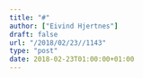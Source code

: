 ```yaml
---
title: "#"
author: ["Eivind Hjertnes"]
draft: false
url: "/2018/02/23//1143"
type: "post"
date: 2018-02-23T01:00:00+01:00
---
```


